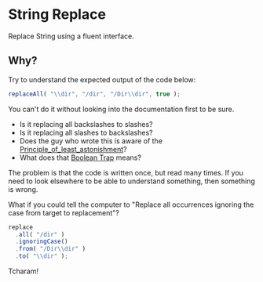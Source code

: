 # String Replace

Replace String using a fluent interface.

## Why?

Try to understand the expected output of the code below:

```javascript
replaceAll( "\\dir", "/dir", "/Dir\\dir", true );
```

You can't do it without looking into the documentation first to be sure.

* Is it replacing all backslashes to slashes?
* Is it replacing all slashes to backslashes?
* Does the guy who wrote this is aware of the [Principle_of_least_astonishment](https://en.wikipedia.org/wiki/Principle_of_least_astonishment)?
* What does that [Boolean Trap](http://ariya.ofilabs.com/2011/08/hall-of-api-shame-boolean-trap.html) means?

The problem is that the code is written once, but read many times. If you need
to look elsewhere to be able to understand something, then something is wrong.

What if you could tell the computer to "Replace all occurrences ignoring the case from target to replacement"?

```javascript
replace
  .all( "/dir" )
  .ignoringCase()
  .from( "/Dir\\dir" )
  .to( "\\dir" );
```

Tcharam!

